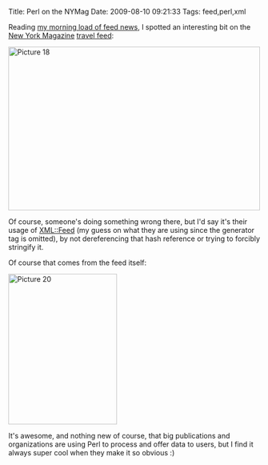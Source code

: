 Title: Perl on the NYMag
Date: 2009-08-10 09:21:33
Tags: feed,perl,xml

Reading <a href="http://www.google.com/reader/shared/02195294431377468397">my morning load of feed news</a>, I spotted an interesting bit on the <a href="http://nymag.com">New York Magazine</a> <a href="http://nymag.com/rss/Travel.xml">travel feed</a>:

<img class="aligncenter size-full wp-image-928" title="Picture 18" src="http://log.damog.net/wp-content/uploads/2009/08/Picture-18.png" alt="Picture 18" width="503" height="327" />

Of course, someone's doing something wrong there, but I'd say it's their usage of <a href="http://search.cpan.org/dist/XML-Feed/">XML::Feed</a> (my guess on what they are using since the generator tag is omitted), by not dereferencing that hash reference or trying to forcibly stringify it.

Of course that comes from the feed itself:

<img class="aligncenter size-full wp-image-929" title="Picture 20" src="http://log.damog.net/wp-content/uploads/2009/08/Picture-20.png" alt="Picture 20" width="217" height="301" />

It's awesome, and nothing new of course, that big publications and organizations are using Perl to process and offer data to users, but I find it always super cool when they make it so obvious :)